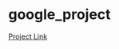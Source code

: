# google_project
<a href="http://www.theodinproject.com/web-development-101/html-css?ref=lnav">Project Link</a>